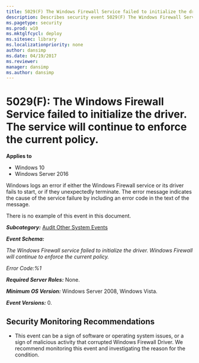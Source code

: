 ```yaml
---
title: 5029(F) The Windows Firewall Service failed to initialize the driver. The service will continue to enforce the current policy. (Windows 10)
description: Describes security event 5029(F) The Windows Firewall Service failed to initialize the driver. The service will continue to enforce the current policy.
ms.pagetype: security
ms.prod: w10
ms.mktglfcycl: deploy
ms.sitesec: library
ms.localizationpriority: none
author: dansimp
ms.date: 04/19/2017
ms.reviewer: 
manager: dansimp
ms.author: dansimp
---
```


# 5029(F): The Windows Firewall Service failed to initialize the driver. The service will continue to enforce the current policy.

**Applies to**
-   Windows 10
-   Windows Server 2016


Windows logs an error if either the Windows Firewall service or its driver fails to start, or if they unexpectedly terminate. The error message indicates the cause of the service failure by including an error code in the text of the message.

There is no example of this event in this document.

***Subcategory:***&nbsp;[Audit Other System Events](audit-other-system-events.md)

***Event Schema:***

*The Windows Firewall service failed to initialize the driver. Windows Firewall will continue to enforce the current policy.*

*Error Code:%1*

***Required Server Roles:*** None.

***Minimum OS Version:*** Windows Server 2008, Windows Vista.

***Event Versions:*** 0.

## Security Monitoring Recommendations

-   This event can be a sign of software or operating system issues, or a sign of malicious activity that corrupted Windows Firewall Driver. We recommend monitoring this event and investigating the reason for the condition.

